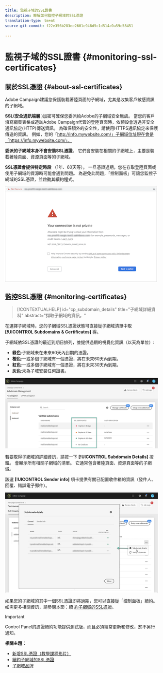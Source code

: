 ```yaml
---
title: 監視子域的SSL證書
description: 瞭解如何監控子網域的SSL憑證
translation-type: tm+mt
source-git-commit: f22e356b283ee2601c948d5c1d514a9a59c58451

---
```



# 監視子域的SSL證書 {#monitoring-ssl-certificates}

## 關於SSL憑證 {#about-ssl-certificates}

Adobe Campaign建議您保護裝載著陸頁面的子網域，尤其是收集客戶敏感資訊的子網域。

**SSL(安全通訊端層** )加密可確保您委派給Adobe的子網域安全無虞。 當您的客戶填寫網頁表格或造訪Adobe Campaign代管的登陸頁面時，依預設會透過非安全通訊協定(HTTP)傳送資訊。 為確保額外的安全性，請使用HTTPS通訊協定來保護傳送的資訊。 例如，您的「http://info.mywebsite.com/」子網域位址現在會是「https://info.mywebsite.com/」。

**委派的子網域本身不會安裝SSL憑證**。 它們會安裝在相關的子網域上，主要是裝載著陸頁面、資源頁面等的子網域。

**SSL憑證會提供特定時段** （1年、60天等）。 一旦憑證過期，您在存取登陸頁面或使用子網域的資源時可能會遇到問題。 為避免此問題，「控制面板」可讓您監控子網域的SSL憑證，並啟動其續約程式。

![](assets/no_certificate.png)

## 監控SSL憑證 {#monitoring-certificates}

>[!CONTEXTUALHELP]
>id=&quot;cp_subdomain_details&quot;
>title=&quot;子網域詳細資料&quot;
>abstract=&quot;擷取子網域的資訊。&quot;

在選擇子網域時，您的子網域SSL憑證狀態可直接從子網域清單中取 **[!UICONTROL Subdomains & Certificates]** 得。

子網域依SSL憑證的最近到期日排列，並提供過期的視覺化資訊（以天為單位）:

* **綠色**:子網域未在未來60天內到期的憑證。
* **橙色**:一或多個子網域有一個憑證，將在未來60天內到期。
* **紅色**:一或多個子網域有一個憑證，將在未來30天內到期。
* **灰色**:未為子域安裝任何證書。

![](assets/subdomains_list.png)

若要取得子網域的詳細資訊，請按一下 **[!UICONTROL Subdomain Details]** 按鈕。
會顯示所有相關子網域的清單。 它通常包含著陸頁面、資源頁面等的子網域。

該選 **[!UICONTROL Sender info]** 項卡提供有關已配置收件箱的資訊（發件人、回覆、錯誤電子郵件）。

![](assets/subdomain_details.png)

如果您的子網域的其中一個SSL憑證即將過期，您可以直接從「控制面板」續約。 如需更多相關資訊，請參閱本節：續 [約子網域的SSL憑證](../../subdomains-certificates/using/renewing-subdomain-certificate.md)。

>[!IMPORTANT]
>
>Control Panel的憑證續約功能提供測試版，而且必須經常更新和修改，恕不另行通知。

**相關主題：**

* [新增SSL憑證（教學課程影片）](https://docs.adobe.com/content/help/en/campaign-learn/campaign-standard-tutorials/administrating/control-panel/adding-ssl-certificates.html)
* [續約子網域的SSL憑證](../../subdomains-certificates/using/renewing-subdomain-certificate.md)
* [子網域品牌](../../subdomains-certificates/using/subdomains-branding.md)
